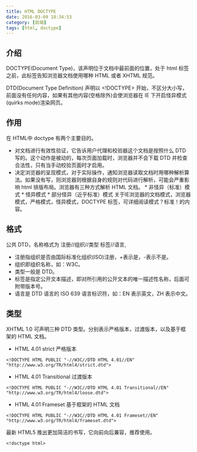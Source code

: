 ```yaml
---
title: HTML DOCTYPE
date: 2016-03-09 18:34:53
category: [前端]
tags: [html, doctype]
---
```

## 介绍
DOCTYPE(Document Type)，该声明位于文档中最前面的位置，处于 html 标签之前，此标签告知浏览器文档使用哪种 HTML 或者 XHTML 规范。

DTD(Document Type Definition) 声明以 <!DOCTYPE> 开始，不区分大小写，前面没有任何内容，如果有其他内容(空格除外)会使浏览器在 IE 下开启怪异模式(quirks mode)渲染网页。

## 作用
在 HTML中 doctype 有两个主要目的。
- 对文档进行有效性验证，它告诉用户代理和校验器这个文档是按照什么 DTD 写的。这个动作是被动的，每次页面加载时，浏览器并不会下载 DTD 并检查合法性，只有当手动校验页面时才启用。
- 决定浏览器的呈现模式，对于实际操作，通知浏览器读取文档时用哪种解析算法。如果没有写，则浏览器则根据自身的规则对代码进行解析，可能会严重影响 html 排版布局。浏览器有三种方式解析 HTML 文档。 * 非怪异（标准）模式 * 怪异模式 * 部分怪异（近乎标准）模式 关于IE浏览器的文档模式，浏览器模式，严格模式，怪异模式，DOCTYPE 标签，可详细阅读模式？标准！的内容。

## 格式
公共 DTD，名称格式为 注册//组织//类型 标签//语言,
- 注册指组织是否由国际标准化组织(ISO)注册，+表示是，-表示不是。
- 组织即组织名称，如：W3C。
- 类型一般是 DTD。
- 标签是指定公开文本描述，即对所引用的公开文本的唯一描述性名称，后面可附带版本号。
- 语言是 DTD 语言的 ISO 639 语言标识符，如：EN 表示英文，ZH 表示中文。

## 类型
XHTML 1.0 可声明三种 DTD 类型。分别表示严格版本，过渡版本，以及基于框架的 HTML 文档。
- HTML 4.01 strict 严格版本
```
<!DOCTYPE HTML PUBLIC "-//W3C//DTD HTML 4.01//EN" "http://www.w3.org/TR/html4/strict.dtd">
```
- HTML 4.01 Transitional 过渡版本
```
<!DOCTYPE HTML PUBLIC "-//W3C//DTD HTML 4.01 Transitional//EN" "http://www.w3.org/TR/html4/loose.dtd">
```
- HTML 4.01 Frameset 基于框架的 HTML 文档
```
<!DOCTYPE HTML PUBLIC "-//W3C//DTD HTML 4.01 Frameset//EN" "http://www.w3.org/TR/html4/frameset.dtd">
```

最新 HTML5 推出更加简洁的书写，它向前向后兼容，推荐使用。
```
<!doctype html>
```
